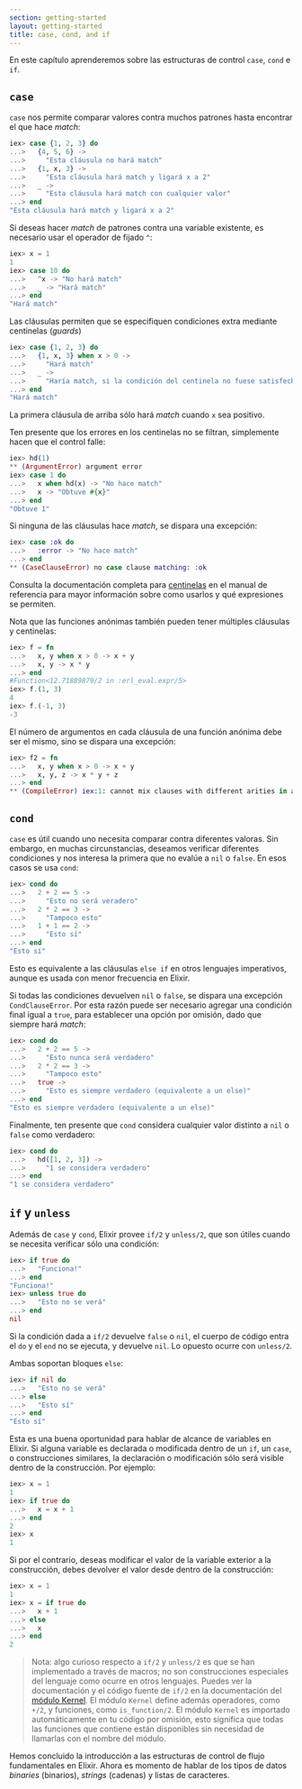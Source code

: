 ```yaml
---
section: getting-started
layout: getting-started
title: case, cond, and if
---
```


En este capítulo aprenderemos sobre las estructuras de control `case`, `cond` e `if`.

## `case`

`case` nos permite comparar valores contra muchos patrones hasta encontrar el que hace _match_:

```elixir
iex> case {1, 2, 3} do
...>   {4, 5, 6} ->
...>     "Esta cláusula no hará match"
...>   {1, x, 3} ->
...>     "Esta cláusula hará match y ligará x a 2"
...>   _ ->
...>     "Esta cláusula hará match con cualquier valor"
...> end
"Esta cláusula hará match y ligará x a 2"
```

Si deseas hacer _match_ de patrones contra una variable existente, es necesario usar el operador de fijado `^`:

```elixir
iex> x = 1
1
iex> case 10 do
...>   ^x -> "No hará match"
...>   _ -> "Hará match"
...> end
"Hará match"
```

Las cláusulas permiten que se especifiquen condiciones extra mediante centinelas (_guards_)

```elixir
iex> case {1, 2, 3} do
...>   {1, x, 3} when x > 0 ->
...>     "Hará match"
...>   _ ->
...>     "Haría match, si la condición del centinela no fuese satisfecha"
...> end
"Hará match"
```

La primera cláusula de arriba sólo hará _match_ cuando `x` sea positivo.

Ten presente que los errores en los centinelas no se filtran, simplemente hacen que el control falle:

```elixir
iex> hd(1)
** (ArgumentError) argument error
iex> case 1 do
...>   x when hd(x) -> "No hace match"
...>   x -> "Obtuve #{x}"
...> end
"Obtuve 1"
```

Si ninguna de las cláusulas hace _match_, se dispara una excepción:

```elixir
iex> case :ok do
...>   :error -> "No hace match"
...> end
** (CaseClauseError) no case clause matching: :ok
```

Consulta la documentación completa para [centinelas](https://hexdocs.pm/elixir/patterns-and-guards.html#guards) en el manual de referencia para mayor información sobre como usarlos y qué expresiones se permiten.

Nota que las funciones anónimas también pueden tener múltiples cláusulas y centinelas:

```elixir
iex> f = fn
...>   x, y when x > 0 -> x + y
...>   x, y -> x * y
...> end
#Function<12.71889879/2 in :erl_eval.expr/5>
iex> f.(1, 3)
4
iex> f.(-1, 3)
-3
```

El número de argumentos en cada cláusula de una función anónima debe ser el mismo, sino se dispara una excepción:

```elixir
iex> f2 = fn
...>   x, y when x > 0 -> x + y
...>   x, y, z -> x * y + z
...> end
** (CompileError) iex:1: cannot mix clauses with different arities in anonymous functions
```

## `cond`

`case` es útil cuando uno necesita comparar contra diferentes valoras. Sin embargo, en muchas circunstancias, deseamos verificar diferentes condiciones y nos interesa la primera que no evalúe a `nil` o `false`. En esos casos se usa `cond`:

```elixir
iex> cond do
...>   2 + 2 == 5 ->
...>     "Esto no será veradero"
...>   2 * 2 == 3 ->
...>     "Tampoco esto"
...>   1 + 1 == 2 ->
...>     "Esto sí"
...> end
"Esto sí"
```

Esto es equivalente a las cláusulas `else if` en otros lenguajes imperativos, aunque es usada con menor frecuencia en Elixir.

Si todas las condiciones devuelven `nil` o `false`, se dispara una excepción `CondClauseError`. Por esta razón puede ser necesario agregar una condición final igual a `true`, para establecer una opción por omisión, dado que siempre hará  _match_:

```elixir
iex> cond do
...>   2 + 2 == 5 ->
...>     "Esto nunca será verdadero"
...>   2 * 2 == 3 ->
...>     "Tampoco esto"
...>   true ->
...>     "Esto es siempre verdadero (equivalente a un else)"
...> end
"Esto es siempre verdadero (equivalente a un else)"
```

Finalmente, ten presente que `cond` considera cualquier valor distinto a `nil` o `false` como verdadero:

```elixir
iex> cond do
...>   hd([1, 2, 3]) ->
...>     "1 se considera verdadero"
...> end
"1 se considera verdadero"
```

## `if` y `unless`

Además de `case` y `cond`, Elixir provee  `if/2` y `unless/2`, que son útiles cuando se necesita verificar sólo una condición:

```elixir
iex> if true do
...>   "Funciona!"
...> end
"Funciona!"
iex> unless true do
...>   "Esto no se verá"
...> end
nil
```

Si la condición dada a `if/2` devuelve `false` o `nil`, el cuerpo de código entra el `do` y el `end` no se ejecuta, y devuelve `nil`. Lo opuesto ocurre con `unless/2`.

Ambas soportan bloques `else`:

```elixir
iex> if nil do
...>   "Esto no se verá"
...> else
...>   "Esto sí"
...> end
"Esto sí"
```

Esta es una buena oportunidad para hablar de alcance de variables en Elixir. Si alguna variable es declarada o modificada dentro de un `if`, un `case`, o construcciones similares, la declaración o modificación sólo será visible dentro de la construcción. Por ejemplo:

```elixir
iex> x = 1
1
iex> if true do
...>   x = x + 1
...> end
2
iex> x
1
```

Si por el contrario, deseas modificar el valor de la variable exterior a la construcción, debes devolver el valor desde dentro de la construcción:

```elixir
iex> x = 1
1
iex> x = if true do
...>   x + 1
...> else
...>   x
...> end
2
```

> Nota: algo curioso respecto a `if/2` y `unless/2` es que se han implementado a través de macros; no son construcciones especiales del lenguaje como ocurre en otros lenguajes. Puedes ver la documentación y el código fuente de `if/2` en la documentación del  [módulo Kernel](https://hexdocs.pm/elixir/Kernel.html). El módulo `Kernel` define además operadores, como `+/2`, y funciones, como `is_function/2`. El módulo `Kernel` es importado automáticamente en tu código por omisión, esto significa que todas las funciones que contiene están disponibles sin necesidad de llamarlas con el nombre del módulo.

Hemos concluido la introducción a las estructuras de control de flujo fundamentales en Elixir. Ahora es momento de hablar de los tipos de datos _binaries_ (binarios), _strings_ (cadenas) y listas de caracteres.